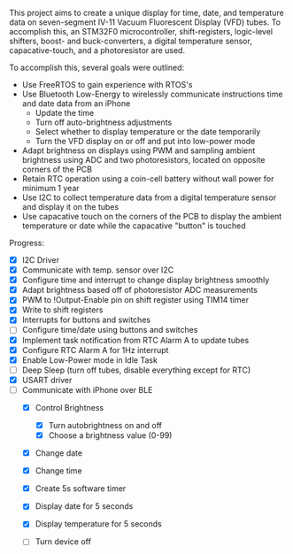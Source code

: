 This project aims to create a unique display for time, date, and temperature data on 
    seven-segment IV-11 Vacuum Fluorescent Display (VFD) tubes. To accomplish this, an STM32F0 
    microcontroller, shift-registers, logic-level shifters, boost- and buck-converters, a digital 
    temperature sensor, capacative-touch, and a photoresistor are used. 
    
To accomplish this, several goals were outlined:
- Use FreeRTOS to gain experience with RTOS's
- Use Bluetooth Low-Energy to wirelessly communicate instructions time and date data from an iPhone
    - Update the time
    - Turn off auto-brightness adjustments
    - Select whether to display temperature or the date temporarily
    - Turn the VFD display on or off and put into low-power mode
- Adapt brightness on displays using PWM and sampling ambient brightness using ADC and two photoresistors, located on opposite corners of the PCB
- Retain RTC operation using a coin-cell battery without wall power for minimum 1 year
- Use I2C to collect temperature data from a digital temperature sensor and display it on the tubes
- Use capacative touch on the corners of the PCB to display the ambient temperature or date while the capacative "button" is touched

Progress:
- [x] I2C Driver
- [x] Communicate with temp. sensor over I2C
- [x] Configure time and interrupt to change display brightness smoothly
- [x] Adapt brightness based off of photoresistor ADC measurements
- [x] PWM to !Output-Enable pin on shift register using TIM14 timer
- [x] Write to shift registers
- [x] Interrupts for buttons and switches
- [ ] Configure time/date using buttons and switches
- [x] Implement task notification from RTC Alarm A to update tubes
- [x] Configure RTC Alarm A for 1Hz interrupt
- [x] Enable Low-Power mode in Idle Task
- [ ] Deep Sleep (turn off tubes, disable everything except for RTC)
- [x] USART driver
- [ ] Communicate with iPhone over BLE
	- [x] Control Brightness
		- [x] Turn autobrightness on and off
		- [x] Choose a brightness value (0-99)
	- [x] Change date
	- [x] Change time
	- [x] Create 5s software timer
	- [x] Display date for 5 seconds
	- [x] Display temperature for 5 seconds
	- [ ] Turn device off


